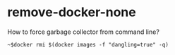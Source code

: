 # remove-docker-none
How to force garbage collector from command line?

`~$docker rmi $(docker images -f "dangling=true" -q)`
